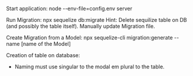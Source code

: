 
Start application:
node --env-file=config.env server


Run Migration:
npx sequelize db:migrate
Hint: Delete sequilize table on DB (and possibly the table itself). Manually update Migration file.


Create Migration from a Model:
npx sequelize-cli migration:generate --name [name of the Model]



Creation of table on database:
- Naming must use singular to the modal em plural to the table.